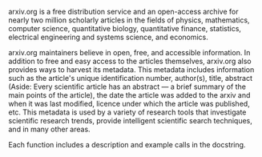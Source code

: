arxiv.org is a free distribution service and an open-access archive for nearly two million scholarly articles in the fields of physics, mathematics, computer science, quantitative biology, quantitative finance, statistics, electrical engineering and systems science, and economics.

arxiv.org maintainers believe in open, free, and accessible information. In addition to free and easy access to the articles themselves, arxiv.org also provides ways to harvest its metadata. This metadata includes information such as the article's unique identification number, author(s), title, abstract (Aside: Every scientific article has an abstract — a brief summary of the main points of the article), the date the article was added to the arxiv and when it was last modified, licence under which the article was published, etc. This metadata is used by a variety of research tools that investigate scientific research trends, provide intelligent scientific search techniques, and in many other areas.

Each function includes a description and example calls in the docstring.
